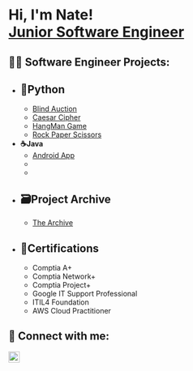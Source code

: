 <h1>Hi, I'm Nate! <br/><a href="https://github.com/NateGariepy">Junior Software Engineer</a></h1>

<h2>👨‍💻 Software Engineer Projects:</h2>


- <b>🐍Python</b>
  -
  - [Blind Auction](https://replit.com/@n8gariepy/Blind-Auction?v=1)
  - [Caesar Cipher](https://replit.com/@n8gariepy/Caesar-Cipher?v=1)
  - [HangMan Game](https://replit.com/@n8gariepy/Hangman?v=2)
  - [Rock Paper Scissors](https://replit.com/@n8gariepy/RockPaperScissors?v=1)
- <b>☕Java</b>
  - [Android App](https://github.com/NateGariepy/VacationScheduler)
  - 
  - 
- <b>🗃Project Archive</b>
  - 
  - [The Archive](https://github.com/NateGariepy/ProjectArchive)
- <b>📄Certifications</b>
  -
  - Comptia A+
  - Comptia Network+
  - Comptia Project+
  - Google IT Support Professional
  - ITIL4 Foundation
  - AWS Cloud Practitioner
  

<h2> 🤳 Connect with me:</h2>

[<img align="left" alt="nathangariepy | LinkedIn" width="22px" src="https://cdn.jsdelivr.net/npm/simple-icons@v3/icons/linkedin.svg" />][linkedin]



[linkedin]: https://www.linkedin.com/in/nathangariepy/

<!--
**joshmadakor1/joshmadakor1** is a ✨ _special_ ✨ repository because its `README.md` (this file) appears on your GitHub profile.

Here are some ideas to get you started:

- 🔭 I’m currently working on ...
- 🌱 I’m currently learning ...
- 👯 I’m looking to collaborate on ...
- 🤔 I’m looking for help with ...
- 💬 Ask me about ...
- 📫 How to reach me: ...
- 😄 Pronouns: ...
- ⚡ Fun fact: ...
-->

